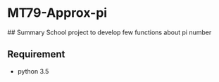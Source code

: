 # MT79-Approx-pi
## Summary
School project to develop few functions about pi number
## Requirement
- python 3.5
